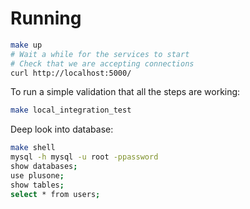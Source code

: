 # Running

```bash
make up
# Wait a while for the services to start
# Check that we are accepting connections
curl http://localhost:5000/
```

To run a simple validation that all the steps are working:

```bash
make local_integration_test
```

Deep look into database:

```bash
make shell
mysql -h mysql -u root -ppassword
show databases;
use plusone;
show tables;
select * from users;
```
